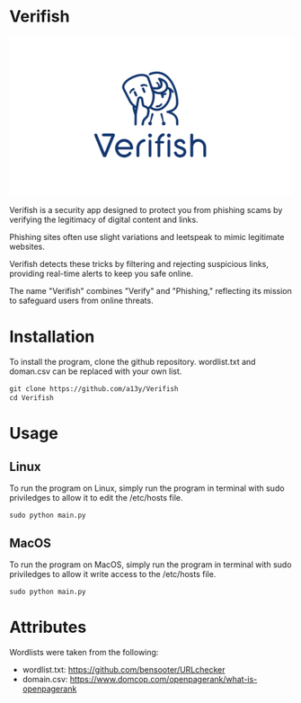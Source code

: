 # Verifish
![alt text](verifish.png)

Verifish is a security app designed to protect you from phishing scams by verifying the legitimacy of digital content and links.

Phishing sites often use slight variations and leetspeak to mimic legitimate websites.

Verifish detects these tricks by filtering and rejecting suspicious links, providing real-time alerts to keep you safe online.

The name "Verifish" combines "Verify" and "Phishing," reflecting its mission to safeguard users from online threats.


# Installation

To install the program, clone the github repository. wordlist.txt and doman.csv can be replaced with your own list.
```
git clone https://github.com/a13y/Verifish
cd Verifish
```


# Usage

## Linux
To run the program on Linux, simply run the program in terminal with sudo priviledges to allow it to edit the /etc/hosts file.
```
sudo python main.py
```

## MacOS
To run the program on MacOS, simply run the program in terminal with sudo priviledges to allow it write access to the /etc/hosts file.
```
sudo python main.py
```

# Attributes

Wordlists were taken from the following:

* wordlist.txt: https://github.com/bensooter/URLchecker
* domain.csv: https://www.domcop.com/openpagerank/what-is-openpagerank
